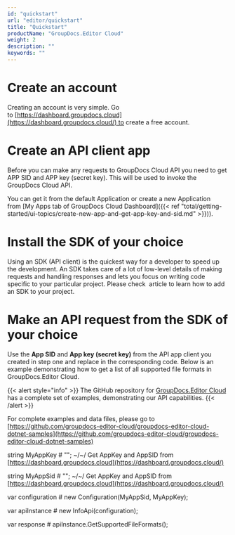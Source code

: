 ```yaml
---
id: "quickstart"
url: "editor/quickstart"
title: "Quickstart"
productName: "GroupDocs.Editor Cloud"
weight: 2
description: ""
keywords: ""
---
```






# Create an account #

Creating an account is very simple. Go to [https://dashboard.groupdocs.cloud](https://dashboard.groupdocs.cloud/) to create a free account. 

# Create an API client app #

Before you can make any requests to GroupDocs Cloud API you need to get APP SID and APP key (secret key). This will be used to invoke the GroupDocs Cloud API. 

You can get it from the default Application or create a new Application from [My Apps tab of GroupDocs Cloud Dashboard]({{< ref "total/getting-started/ui-topics/create-new-app-and-get-app-key-and-sid.md" >}})).

# Install the SDK of your choice #

Using an SDK (API client) is the quickest way for a developer to speed up the development. An SDK takes care of a lot of low-level details of making requests and handling responses and lets you focus on writing code specific to your particular project. Please check  article to learn how to add an SDK to your project.

# Make an API request from the SDK of your choice #

Use the **App SID** and **App key (secret key)** from the API app client you created in step one and replace in the corresponding code. Below is an example demonstrating how to get a list of all supported file formats in GroupDocs.Editor Cloud.

{{< alert style="info" >}}
The GitHub repository for [GroupDocs.Editor Cloud](https://github.com/groupdocs-editor-cloud) has a complete set of examples, demonstrating our API capabilities.
{{< /alert >}}




 


For complete examples and data files, please go to [https://github.com/groupdocs-editor-cloud/groupdocs-editor-cloud-dotnet-samples](https://github.com/groupdocs-editor-cloud/groupdocs-editor-cloud-dotnet-samples)

string MyAppKey # ""; ~/~/ Get AppKey and AppSID from [https://dashboard.groupdocs.cloud](https://dashboard.groupdocs.cloud/)

string MyAppSid # ""; ~/~/ Get AppKey and AppSID from [https://dashboard.groupdocs.cloud](https://dashboard.groupdocs.cloud/)

var configuration # new Configuration(MyAppSid, MyAppKey);

var apiInstance # new InfoApi(configuration);

var response # apiInstance.GetSupportedFileFormats();

